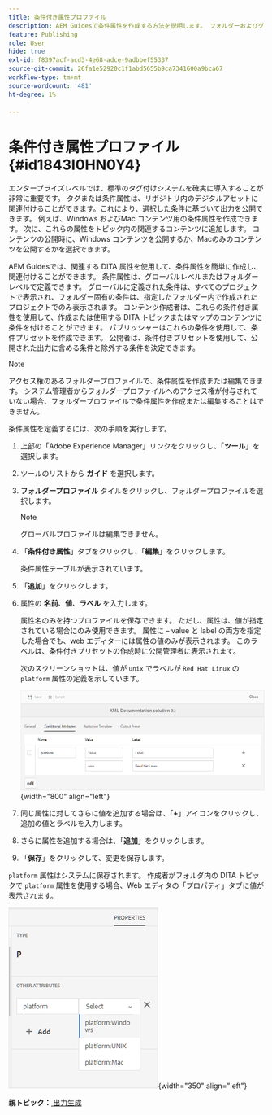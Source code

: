 ```yaml
---
title: 条件付き属性プロファイル
description: AEM Guidesで条件属性を作成する方法を説明します。 フォルダーおよびグローバルプロファイルで条件属性を使用して、コンテンツの条件を設定します。
feature: Publishing
role: User
hide: true
exl-id: f8397acf-acd3-4e68-adce-9adbbef55337
source-git-commit: 26fa1e52920c1f1abd5655b9ca7341600a9bca67
workflow-type: tm+mt
source-wordcount: '481'
ht-degree: 1%

---
```


# 条件付き属性プロファイル {#id1843I0HN0Y4}

エンタープライズレベルでは、標準のタグ付けシステムを確実に導入することが非常に重要です。 タグまたは条件属性は、リポジトリ内のデジタルアセットに関連付けることができます。これにより、選択した条件に基づいて出力を公開できます。 例えば、Windows およびMac コンテンツ用の条件属性を作成できます。 次に、これらの属性をトピック内の関連するコンテンツに追加します。 コンテンツの公開時に、Windows コンテンツを公開するか、Macのみのコンテンツを公開するかを選択できます。

AEM Guidesでは、関連する DITA 属性を使用して、条件属性を簡単に作成し、関連付けることができます。 条件属性は、グローバルレベルまたはフォルダーレベルで定義できます。 グローバルに定義された条件は、すべてのプロジェクトで表示され、フォルダー固有の条件は、指定したフォルダー内で作成されたプロジェクトでのみ表示されます。 コンテンツ作成者は、これらの条件付き属性を使用して、作成または使用する DITA トピックまたはマップのコンテンツに条件を付けることができます。 パブリッシャーはこれらの条件を使用して、条件プリセットを作成できます。 公開者は、条件付きプリセットを使用して、公開された出力に含める条件と除外する条件を決定できます。

>[!NOTE]
>
> アクセス権のあるフォルダープロファイルで、条件属性を作成または編集できます。 システム管理者からフォルダープロファイルへのアクセス権が付与されていない場合、フォルダープロファイルで条件属性を作成または編集することはできません。

条件属性を定義するには、次の手順を実行します。

1. 上部の「Adobe Experience Manager」リンクをクリックし、「**ツール**」を選択します。

1. ツールのリストから **ガイド** を選択します。

1. **フォルダープロファイル** タイルをクリックし、フォルダープロファイルを選択します。

   >[!NOTE]
   >
   > グローバルプロファイルは編集できません。

1. 「**条件付き属性**」タブをクリックし、「**編集**」をクリックします。

   条件属性テーブルが表示されています。

1. 「**追加**」をクリックします。

1. 属性の **名前**、**値**、**ラベル** を入力します。

   属性名のみを持つプロファイルを保存できます。 ただし、属性は、値が指定されている場合にのみ使用できます。 属性に – value と label の両方を指定した場合でも、web エディターには属性の値のみが表示されます。 このラベルは、条件付きプリセットの作成時に公開管理者に表示されます。

   次のスクリーンショットは、値が `unix` でラベルが `Red Hat Linux` の `platform` 属性の定義を示しています。

   ![](images/add-profile.png){width="800" align="left"}

1. 同じ属性に対してさらに値を追加する場合は、「**+**」アイコンをクリックし、追加の値とラベルを入力します。

1. さらに属性を追加する場合は、「**追加**」をクリックします。

1. 「**保存**」をクリックして、変更を保存します。


`platform` 属性はシステムに保存されます。 作成者がフォルダ内の DITA トピックで `platform` 属性を使用する場合、Web エディタの「プロパティ」タブに値が表示されます。

![](images/properties-tab.png){width="350" align="left"}

**親トピック：**&#x200B;[&#x200B; 出力生成 &#x200B;](generate-output.md)
